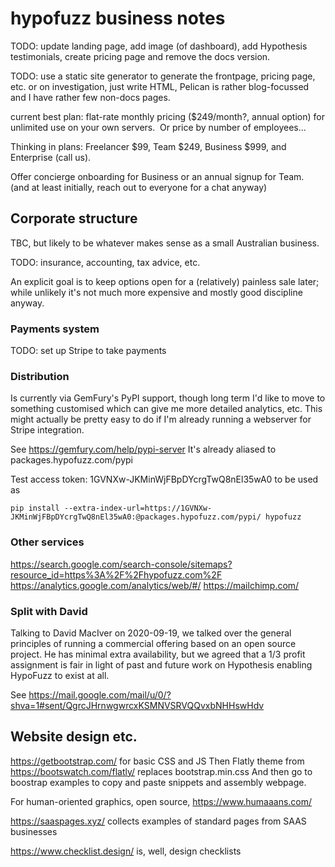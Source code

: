 # hypofuzz business notes

TODO: update landing page, add image (of dashboard), add Hypothesis testimonials, create pricing page and remove the docs version.

TODO: use a static site generator to generate the frontpage, pricing page, etc.
or on investigation, just write HTML, Pelican is rather blog-focussed and I have
rather few non-docs pages.


current best plan: flat-rate monthly pricing ($249/month?, annual option) for unlimited use on your own servers.  Or price by number of employees...

Thinking in plans: Freelancer $99, Team $249, Business $999, and Enterprise (call us).

Offer concierge onboarding for Business or an annual signup for Team.  (and at least initially, reach out to everyone for a chat anyway)



## Corporate structure

TBC, but likely to be whatever makes sense as a small Australian business.

TODO: insurance, accounting, tax advice, etc.


An explicit goal is to keep options open for a (relatively) painless sale later;
while unlikely it's not much more expensive and mostly good discipline anyway.



### Payments system

TODO: set up Stripe to take payments


### Distribution

Is currently via GemFury's PyPI support, though long term I'd like to move to something
customised which can give me more detailed analytics, etc.  This might actually be
pretty easy to do if I'm already running a webserver for Stripe integration.

See https://gemfury.com/help/pypi-server
It's already aliased to packages.hypofuzz.com/pypi

Test access token: 1GVNXw-JKMinWjFBpDYcrgTwQ8nEl35wA0 to be used as

    pip install --extra-index-url=https://1GVNXw-JKMinWjFBpDYcrgTwQ8nEl35wA0:@packages.hypofuzz.com/pypi/ hypofuzz


### Other services

https://search.google.com/search-console/sitemaps?resource_id=https%3A%2F%2Fhypofuzz.com%2F
https://analytics.google.com/analytics/web/#/
https://mailchimp.com/


### Split with David

Talking to David MacIver on 2020-09-19, we talked over the general principles of running
a commercial offering based on an open source project.  He has minimal extra availability,
but we agreed that a 1/3 profit assignment is fair in light of past and future work
on Hypothesis enabling HypoFuzz to exist at all.

See https://mail.google.com/mail/u/0/?shva=1#sent/QgrcJHrnwgwrcxKSMNVSRVQQvxbNHHswHdv



## Website design etc.

https://getbootstrap.com/ for basic CSS and JS
Then Flatly theme from https://bootswatch.com/flatly/ replaces bootstrap.min.css
And then go to boostrap examples to copy and paste snippets and assembly webpage.

For human-oriented graphics, open source, https://www.humaaans.com/

https://saaspages.xyz/ collects examples of standard pages from SAAS businesses

https://www.checklist.design/ is, well, design checklists
